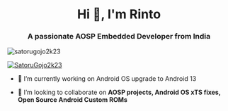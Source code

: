 <!--
**SatoruGojo2k23/SatoruGojo2k23** is a ✨ _special_ ✨ repository because its `README.md` (this file) appears on your GitHub profile.

Here are some ideas to get you started:

- 🔭 I’m currently working on ...
- 🌱 I’m currently learning ...
- 👯 I’m looking to collaborate on ...
- 🤔 I’m looking for help with ...
- 💬 Ask me about ...
- 📫 How to reach me: ...
- 😄 Pronouns: ...
- ⚡ Fun fact: ...
-->
<h1 align="center">Hi 👋, I'm Rinto</h1>
<h3 align="center">A passionate AOSP Embedded Developer from India</h3>

<p align="left"> <img src="https://komarev.com/ghpvc/?username=satorugojo2k23&label=Profile%20views&color=0e75b6&style=flat" alt="satorugojo2k23" /> </p>

<p align="left"> <a href="https://github.com/ryo-ma/github-profile-trophy"><img src="https://github-profile-trophy.vercel.app/?username=satorugojo2k23" alt="SatoruGojo2k23" /></a> </p>

- 🔭 I’m currently working on Android OS upgrade to Android 13

- 👯 I’m looking to collaborate on **AOSP projects, Android OS xTS fixes, Open Source Android Custom ROMs**
